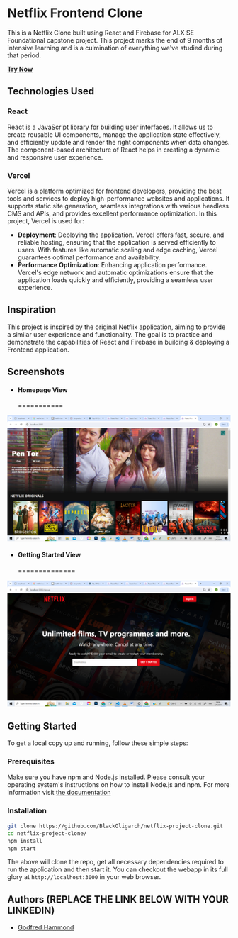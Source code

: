 # Netflix Frontend Clone

This is a Netflix Clone built using React and Firebase for ALX SE Foundational capstone project. This project marks the end of 9 months of intensive learning and is a culmination of everything we've studied during that period.

**[Try Now](https://netflixproject-51uhc9hji-blackoligarchs-projects.vercel.app/)**

## Technologies Used

### React
React is a JavaScript library for building user interfaces. It allows us to create reusable UI components, manage the application state effectively, and efficiently update and render the right components when data changes. The component-based architecture of React helps in creating a dynamic and responsive user experience.

### Vercel
Vercel is a platform optimized for frontend developers, providing the best tools and services to deploy high-performance websites and applications. It supports static site generation, seamless integrations with various headless CMS and APIs, and provides excellent performance optimization. In this project, Vercel is used for:

- **Deployment**: Deploying the application. Vercel offers fast, secure, and reliable hosting, ensuring that the application is served efficiently to users. With features like automatic scaling and edge caching, Vercel guarantees optimal performance and availability.
- **Performance Optimization**: Enhancing application performance. Vercel's edge network and automatic optimizations ensure that the application loads quickly and efficiently, providing a seamless user experience.

## Inspiration

This project is inspired by the original Netflix application, aiming to provide a similar user experience and functionality. The goal is to practice and demonstrate the capabilities of React and Firebase in building & deploying a Frontend application.


## Screenshots

* #### Homepage View
  ===========

![Homepage](./public/screenshots/home.png)  
 
* #### Getting Started View
  ==============

![Screenshot 2](./public/screenshots/getting_started.png)

## Getting Started

To get a local copy up and running, follow these simple steps:

### Prerequisites

Make sure you have npm and Node.js installed. Please consult your operating system's instructions on how to install Node.js and npm. For more information visit [the documentation](https://docs.npmjs.com/downloading-and-installing-node-js-and-npm)

### Installation 
   ```sh
   git clone https://github.com/BlackOligarch/netflix-project-clone.git
   cd netflix-project-clone/
   npm install
   npm start
   ```
   The above will clone the repo, get all necessary dependencies required to run the 	application and then start it. You can checkout the webapp in its full glory at `http://localhost:3000` in your web browser.
   
## Authors (REPLACE THE LINK BELOW WITH YOUR LINKEDIN)

- [Godfred Hammond](https://www.linkedin.com/in/godfredhammond/)
